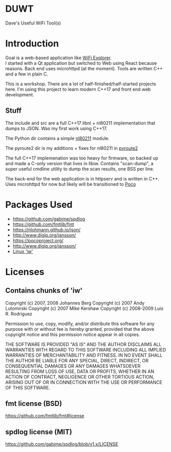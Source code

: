 # DUWT
Dave's Useful WiFi Tool(s)

# Introduction

Goal is a web-based application like [WiFi Explorer](https://www.adriangranados.com/).  
I started with a Qt application but switched to Web using React because reasons. Back end 
uses microhttpd (at the moment). Tools are written C++ and a few in plain C.

This is a workshop. There are a lot of half-finished/half-started projects
here. I'm using this project to learn modern C++17 and front end web
development.

## Stuff

The include and src are a full C++17 libnl + nl80211 implementation that dumps
to JSON. Was my first work using C++17.

The Python dir contains a simple [nl80211](https://wireless.wiki.kernel.org/en/developers/Documentation/nl80211) module.

The pyroute2 dir is my additions + fixes for nl80211 in [pyroute2](https://pypi.org/project/pyroute2/)

The full C++17 implemenation was too heavy for firmware, so backed up and made
a C-only version that lives in libiw. Contains "scan-dump", a super useful
cmdline utility to dump the scan results, one BSS per line.

The back-end for the web application is in httpserv and is written in C++.
Uses microhttpd for now but likely will be transitioned to [Poco](https://pocoproject.org/)

# Packages Used
 - https://github.com/gabime/spdlog
 - https://github.com/fmtlib/fmt
 - https://nlohmann.github.io/json/
 - http://www.digip.org/jansson/
 - https://pocoproject.org/
 - http://www.digip.org/jansson/
 - [Linux 'iw'](https://git.kernel.org/pub/scm/linux/kernel/git/jberg/iw.git)

# Licenses

## Contains chunks of 'iw'
Copyright (c) 2007, 2008        Johannes Berg
Copyright (c) 2007              Andy Lutomirski
Copyright (c) 2007              Mike Kershaw
Copyright (c) 2008-2009         Luis R. Rodriguez

Permission to use, copy, modify, and/or distribute this software for any
purpose with or without fee is hereby granted, provided that the above
copyright notice and this permission notice appear in all copies.

THE SOFTWARE IS PROVIDED "AS IS" AND THE AUTHOR DISCLAIMS ALL WARRANTIES
WITH REGARD TO THIS SOFTWARE INCLUDING ALL IMPLIED WARRANTIES OF
MERCHANTABILITY AND FITNESS. IN NO EVENT SHALL THE AUTHOR BE LIABLE FOR
ANY SPECIAL, DIRECT, INDIRECT, OR CONSEQUENTIAL DAMAGES OR ANY DAMAGES
WHATSOEVER RESULTING FROM LOSS OF USE, DATA OR PROFITS, WHETHER IN AN
ACTION OF CONTRACT, NEGLIGENCE OR OTHER TORTIOUS ACTION, ARISING OUT OF
OR IN CONNECTION WITH THE USE OR PERFORMANCE OF THIS SOFTWARE.

## fmt license (BSD)
https://github.com/fmtlib/fmt#license

## spdlog license (MIT)
https://github.com/gabime/spdlog/blob/v1.x/LICENSE

